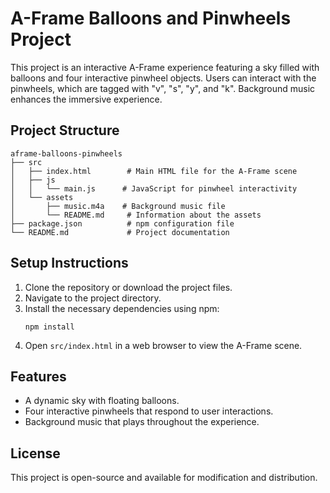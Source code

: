 # A-Frame Balloons and Pinwheels Project

This project is an interactive A-Frame experience featuring a sky filled with balloons and four interactive pinwheel objects. Users can interact with the pinwheels, which are tagged with "v", "s", "y", and "k". Background music enhances the immersive experience.

## Project Structure

```
aframe-balloons-pinwheels
├── src
│   ├── index.html        # Main HTML file for the A-Frame scene
│   ├── js
│   │   └── main.js      # JavaScript for pinwheel interactivity
│   └── assets
│       ├── music.m4a    # Background music file
│       └── README.md     # Information about the assets
├── package.json          # npm configuration file
└── README.md             # Project documentation
```

## Setup Instructions

1. Clone the repository or download the project files.
2. Navigate to the project directory.
3. Install the necessary dependencies using npm:
   ```
   npm install
   ```
4. Open `src/index.html` in a web browser to view the A-Frame scene.

## Features

- A dynamic sky with floating balloons.
- Four interactive pinwheels that respond to user interactions.
- Background music that plays throughout the experience.

## License

This project is open-source and available for modification and distribution.